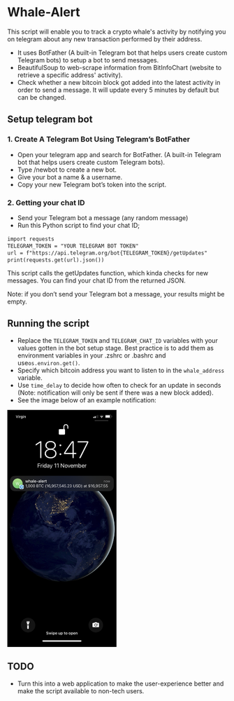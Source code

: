 # Whale-Alert
This script will enable you to track a crypto whale's activity by notifying you on telegram about any new transaction performed by their address.

- It uses BotFather (A built-in Telegram bot that helps users create custom Telegram bots) to setup a bot to send messages.
- BeautifulSoup to web-scrape information from BitInfoChart (website to retrieve a specific address' activity).
- Check whether a new bitcoin block got added into the latest activity in order to send a message. It will update every 5 minutes by default but can be changed.

## Setup telegram bot

### 1. Create A Telegram Bot Using Telegram’s BotFather

- Open your telegram app and search for BotFather. (A built-in Telegram bot that helps users create custom Telegram bots).
- Type /newbot to create a new bot.
- Give your bot a name & a username.
- Copy your new Telegram bot’s token into the script.

### 2. Getting your chat ID

- Send your Telegram bot a message (any random message)
- Run this Python script to find your chat ID;
```
import requests
TELEGRAM_TOKEN = "YOUR TELEGRAM BOT TOKEN"
url = f"https://api.telegram.org/bot{TELEGRAM_TOKEN}/getUpdates"
print(requests.get(url).json())
```

This script calls the getUpdates function, which kinda checks for new messages. You can find your chat ID from the returned JSON.

Note: if you don’t send your Telegram bot a message, your results might be empty.

## Running the script

- Replace the `TELEGRAM_TOKEN` and `TELEGRAM_CHAT_ID` variables with your values gotten in the bot setup stage. Best practice is to add them as environment variables in your .zshrc or .bashrc and use`os.environ.get()`.
- Specify which bitcoin address you want to listen to in the `whale_address` variable.
- Use `time_delay` to decide how often to check for an update in seconds (Note: notification will only be sent if there was a new block added).
- See the image below of an example notification:

[<img src="img/notification.png" width="250"/>](img/notification.png)


## TODO
- Turn this into a web application to make the user-experience better and make the script available to non-tech users.
